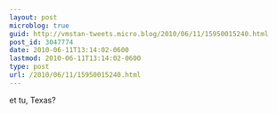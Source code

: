 ```yaml
---
layout: post
microblog: true
guid: http://vmstan-tweets.micro.blog/2010/06/11/15950015240.html
post_id: 3047774
date: 2010-06-11T13:14:02-0600
lastmod: 2010-06-11T13:14:02-0600
type: post
url: /2010/06/11/15950015240.html
---
```

et tu, Texas?
